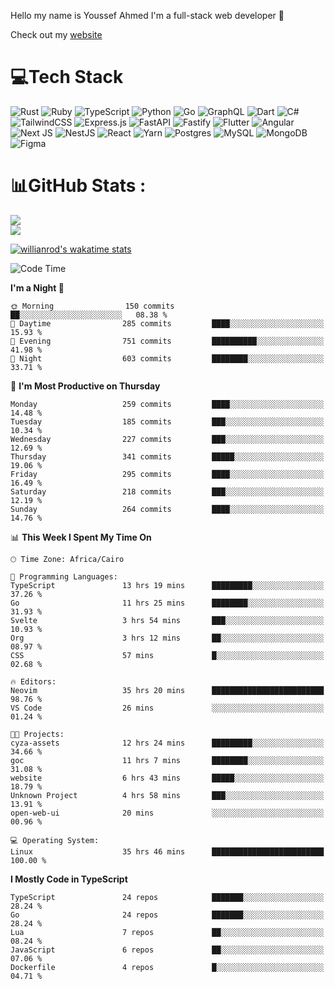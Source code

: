 Hello my name is Youssef Ahmed I'm a full-stack web developer 👋

Check out my [website](https://youssefahmed.vercel.app)
 
# 💻Tech Stack

![Rust](https://img.shields.io/badge/rust-%23000000.svg?style=for-the-badge&logo=rust&logoColor=white) ![Ruby](https://img.shields.io/badge/ruby-%23CC342D.svg?style=for-the-badge&logo=ruby&logoColor=white) ![TypeScript](https://img.shields.io/badge/typescript-%23007ACC.svg?style=for-the-badge&logo=typescript&logoColor=white) ![Python](https://img.shields.io/badge/python-3670A0?style=for-the-badge&logo=python&logoColor=ffdd54) ![Go](https://img.shields.io/badge/go-%2300ADD8.svg?style=for-the-badge&logo=go&logoColor=white) ![GraphQL](https://img.shields.io/badge/-GraphQL-E10098?style=for-the-badge&logo=graphql&logoColor=white) ![Dart](https://img.shields.io/badge/dart-%230175C2.svg?style=for-the-badge&logo=dart&logoColor=white) ![C#](https://img.shields.io/badge/c%23-%23239120.svg?style=for-the-badge&logo=c-sharp&logoColor=white) ![TailwindCSS](https://img.shields.io/badge/tailwindcss-%2338B2AC.svg?style=for-the-badge&logo=tailwind-css&logoColor=white) ![Express.js](https://img.shields.io/badge/express.js-%23404d59.svg?style=for-the-badge&logo=express&logoColor=%2361DAFB) ![FastAPI](https://img.shields.io/badge/FastAPI-005571?style=for-the-badge&logo=fastapi) ![Fastify](https://img.shields.io/badge/fastify-%23000000.svg?style=for-the-badge&logo=fastify&logoColor=white) ![Flutter](https://img.shields.io/badge/Flutter-%2302569B.svg?style=for-the-badge&logo=Flutter&logoColor=white) ![Angular](https://img.shields.io/badge/angular-%23DD0031.svg?style=for-the-badge&logo=angular&logoColor=white) ![Next JS](https://img.shields.io/badge/Next-black?style=for-the-badge&logo=next.js&logoColor=white) ![NestJS](https://img.shields.io/badge/nestjs-%23E0234E.svg?style=for-the-badge&logo=nestjs&logoColor=white) ![React](https://img.shields.io/badge/react-%2320232a.svg?style=for-the-badge&logo=react&logoColor=%2361DAFB) ![Yarn](https://img.shields.io/badge/yarn-%232C8EBB.svg?style=for-the-badge&logo=yarn&logoColor=white) ![Postgres](https://img.shields.io/badge/postgres-%23316192.svg?style=for-the-badge&logo=postgresql&logoColor=white) ![MySQL](https://img.shields.io/badge/mysql-%2300f.svg?style=for-the-badge&logo=mysql&logoColor=white) ![MongoDB](https://img.shields.io/badge/MongoDB-%234ea94b.svg?style=for-the-badge&logo=mongodb&logoColor=white)     ![Figma](https://img.shields.io/badge/figma-%23F24E1E.svg?style=for-the-badge&logo=figma&logoColor=white)

# 📊GitHub Stats :

![](https://github-readme-stats.vercel.app/api?username=joetifa2003&theme=tokyonight&hide_border=false&include_all_commits=false&count_private=false)<br/>
![](https://github-readme-streak-stats.herokuapp.com/?user=joetifa2003&theme=tokyonight&hide_border=false)<br/>

[![willianrod's wakatime stats](https://github-readme-stats.vercel.app/api/wakatime?username=joetifa2003&layout=compact)](https://github.com/anuraghazra/github-readme-stats)
<!--START_SECTION:waka-->
![Code Time](http://img.shields.io/badge/Code%20Time-3%2C109%20hrs%205%20mins-blue)

**I'm a Night 🦉** 

```text
🌞 Morning                150 commits         ██░░░░░░░░░░░░░░░░░░░░░░░   08.38 % 
🌆 Daytime                285 commits         ████░░░░░░░░░░░░░░░░░░░░░   15.93 % 
🌃 Evening                751 commits         ██████████░░░░░░░░░░░░░░░   41.98 % 
🌙 Night                  603 commits         ████████░░░░░░░░░░░░░░░░░   33.71 % 
```
📅 **I'm Most Productive on Thursday** 

```text
Monday                   259 commits         ████░░░░░░░░░░░░░░░░░░░░░   14.48 % 
Tuesday                  185 commits         ███░░░░░░░░░░░░░░░░░░░░░░   10.34 % 
Wednesday                227 commits         ███░░░░░░░░░░░░░░░░░░░░░░   12.69 % 
Thursday                 341 commits         █████░░░░░░░░░░░░░░░░░░░░   19.06 % 
Friday                   295 commits         ████░░░░░░░░░░░░░░░░░░░░░   16.49 % 
Saturday                 218 commits         ███░░░░░░░░░░░░░░░░░░░░░░   12.19 % 
Sunday                   264 commits         ████░░░░░░░░░░░░░░░░░░░░░   14.76 % 
```


📊 **This Week I Spent My Time On** 

```text
🕑︎ Time Zone: Africa/Cairo

💬 Programming Languages: 
TypeScript               13 hrs 19 mins      █████████░░░░░░░░░░░░░░░░   37.26 % 
Go                       11 hrs 25 mins      ████████░░░░░░░░░░░░░░░░░   31.93 % 
Svelte                   3 hrs 54 mins       ███░░░░░░░░░░░░░░░░░░░░░░   10.93 % 
Org                      3 hrs 12 mins       ██░░░░░░░░░░░░░░░░░░░░░░░   08.97 % 
CSS                      57 mins             █░░░░░░░░░░░░░░░░░░░░░░░░   02.68 % 

🔥 Editors: 
Neovim                   35 hrs 20 mins      █████████████████████████   98.76 % 
VS Code                  26 mins             ░░░░░░░░░░░░░░░░░░░░░░░░░   01.24 % 

🐱‍💻 Projects: 
cyza-assets              12 hrs 24 mins      █████████░░░░░░░░░░░░░░░░   34.66 % 
goc                      11 hrs 7 mins       ████████░░░░░░░░░░░░░░░░░   31.08 % 
website                  6 hrs 43 mins       █████░░░░░░░░░░░░░░░░░░░░   18.79 % 
Unknown Project          4 hrs 58 mins       ███░░░░░░░░░░░░░░░░░░░░░░   13.91 % 
open-web-ui              20 mins             ░░░░░░░░░░░░░░░░░░░░░░░░░   00.96 % 

💻 Operating System: 
Linux                    35 hrs 46 mins      █████████████████████████   100.00 % 
```

**I Mostly Code in TypeScript** 

```text
TypeScript               24 repos            ███████░░░░░░░░░░░░░░░░░░   28.24 % 
Go                       24 repos            ███████░░░░░░░░░░░░░░░░░░   28.24 % 
Lua                      7 repos             ██░░░░░░░░░░░░░░░░░░░░░░░   08.24 % 
JavaScript               6 repos             ██░░░░░░░░░░░░░░░░░░░░░░░   07.06 % 
Dockerfile               4 repos             █░░░░░░░░░░░░░░░░░░░░░░░░   04.71 % 
```




<!--END_SECTION:waka-->
